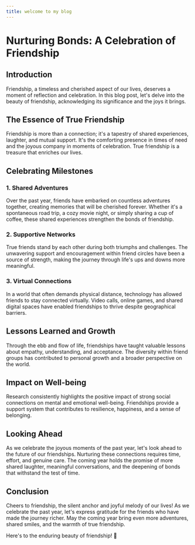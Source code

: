 ```yaml
---
title: welcome to my blog
---
```

# Nurturing Bonds: A Celebration of Friendship
## Introduction

Friendship, a timeless and cherished aspect of our lives, deserves a moment of reflection and celebration. In this blog post, let's delve into the beauty of friendship, acknowledging its significance and the joys it brings.

## The Essence of True Friendship

Friendship is more than a connection; it's a tapestry of shared experiences, laughter, and mutual support. It's the comforting presence in times of need and the joyous company in moments of celebration. True friendship is a treasure that enriches our lives.

## Celebrating Milestones

### 1. Shared Adventures

Over the past year, friends have embarked on countless adventures together, creating memories that will be cherished forever. Whether it's a spontaneous road trip, a cozy movie night, or simply sharing a cup of coffee, these shared experiences strengthen the bonds of friendship.

### 2. Supportive Networks

True friends stand by each other during both triumphs and challenges. The unwavering support and encouragement within friend circles have been a source of strength, making the journey through life's ups and downs more meaningful.

### 3. Virtual Connections

In a world that often demands physical distance, technology has allowed friends to stay connected virtually. Video calls, online games, and shared digital spaces have enabled friendships to thrive despite geographical barriers.

## Lessons Learned and Growth

Through the ebb and flow of life, friendships have taught valuable lessons about empathy, understanding, and acceptance. The diversity within friend groups has contributed to personal growth and a broader perspective on the world.

## Impact on Well-being

Research consistently highlights the positive impact of strong social connections on mental and emotional well-being. Friendships provide a support system that contributes to resilience, happiness, and a sense of belonging.

## Looking Ahead

As we celebrate the joyous moments of the past year, let's look ahead to the future of our friendships. Nurturing these connections requires time, effort, and genuine care. The coming year holds the promise of more shared laughter, meaningful conversations, and the deepening of bonds that withstand the test of time.

## Conclusion

Cheers to friendship, the silent anchor and joyful melody of our lives! As we celebrate the past year, let's express gratitude for the friends who have made the journey richer. May the coming year bring even more adventures, shared smiles, and the warmth of true friendship.

Here's to the enduring beauty of friendship! 🌟

